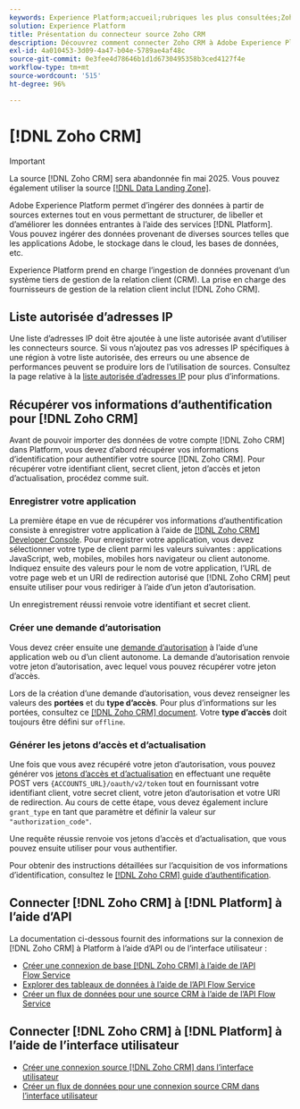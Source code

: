 ```yaml
---
keywords: Experience Platform;accueil;rubriques les plus consultées;Zoho CRM;zoho crm;Zoho;zoho
solution: Experience Platform
title: Présentation du connecteur source Zoho CRM
description: Découvrez comment connecter Zoho CRM à Adobe Experience Platform à l’aide d’API ou de l’interface utilisateur.
exl-id: 4a010453-3d09-4a47-b04e-5789ae4af48c
source-git-commit: 0e3fee4d78646b1d1d6730495358b3ced4127f4e
workflow-type: tm+mt
source-wordcount: '515'
ht-degree: 96%

---
```


# [!DNL Zoho CRM]

>[!IMPORTANT]
>
>La source [!DNL Zoho CRM] sera abandonnée fin mai 2025. Vous pouvez également utiliser la source [[!DNL Data Landing Zone]](../cloud-storage/data-landing-zone.md).

Adobe Experience Platform permet d’ingérer des données à partir de sources externes tout en vous permettant de structurer, de libeller et d’améliorer les données entrantes à l’aide des services [!DNL Platform]. Vous pouvez ingérer des données provenant de diverses sources telles que les applications Adobe, le stockage dans le cloud, les bases de données, etc.

Experience Platform prend en charge l’ingestion de données provenant d’un système tiers de gestion de la relation client (CRM). La prise en charge des fournisseurs de gestion de la relation client inclut [!DNL Zoho CRM].

## Liste autorisée d’adresses IP

Une liste d’adresses IP doit être ajoutée à une liste autorisée avant d’utiliser les connecteurs source. Si vous n’ajoutez pas vos adresses IP spécifiques à une région à votre liste autorisée, des erreurs ou une absence de performances peuvent se produire lors de l’utilisation de sources. Consultez la page relative à la [liste autorisée d’adresses IP](../../ip-address-allow-list.md) pour plus d’informations.

## Récupérer vos informations d’authentification pour [!DNL Zoho CRM]

Avant de pouvoir importer des données de votre compte [!DNL Zoho CRM] dans Platform, vous devez d’abord récupérer vos informations d’identification pour authentifier votre source [!DNL Zoho CRM]. Pour récupérer votre identifiant client, secret client, jeton d’accès et jeton d’actualisation, procédez comme suit.

### Enregistrer votre application

La première étape en vue de récupérer vos informations d’authentification consiste à enregistrer votre application à l’aide de [[!DNL Zoho CRM] Developer Console](https://accounts.zoho.com/). Pour enregistrer votre application, vous devez sélectionner votre type de client parmi les valeurs suivantes : applications JavaScript, web, mobiles, mobiles hors navigateur ou client autonome. Indiquez ensuite des valeurs pour le nom de votre application, l’URL de votre page web et un URI de redirection autorisé que [!DNL Zoho CRM] peut ensuite utiliser pour vous rediriger à lʼaide dʼun jeton d’autorisation.

Un enregistrement réussi renvoie votre identifiant et secret client.

### Créer une demande d’autorisation

Vous devez créer ensuite une [demande d’autorisation](https://www.zoho.com/crm/developer/docs/api/v2/auth-request.html) à l’aide d’une application web ou d’un client autonome. La demande d’autorisation renvoie votre jeton d’autorisation, avec lequel vous pouvez récupérer votre jeton d’accès.

Lors de la création d’une demande d’autorisation, vous devez renseigner les valeurs des **portées** et du **type dʼaccès**. Pour plus d’informations sur les portées, consultez ce [[!DNL Zoho CRM] document](https://www.zoho.com/crm/developer/docs/api/v2/scopes.html). Votre **type dʼaccès** doit toujours être défini sur `offline`.

### Générer les jetons d’accès et d’actualisation

Une fois que vous avez récupéré votre jeton d’autorisation, vous pouvez générer vos [jetons dʼaccès et dʼactualisation](https://www.zoho.com/crm/developer/docs/api/v2/access-refresh.html) en effectuant une requête POST vers `{ACCOUNTS_URL}/oauth/v2/token` tout en fournissant votre identifiant client, votre secret client, votre jeton d’autorisation et votre URI de redirection. Au cours de cette étape, vous devez également inclure `grant_type` en tant que paramètre et définir la valeur sur `"authorization_code"`.

Une requête réussie renvoie vos jetons d’accès et d’actualisation, que vous pouvez ensuite utiliser pour vous authentifier.

Pour obtenir des instructions détaillées sur l’acquisition de vos informations d’identification, consultez le [[!DNL Zoho CRM] guide d’authentification](https://www.zoho.com/crm/developer/docs/api/v2/oauth-overview.html).

## Connecter [!DNL Zoho CRM] à [!DNL Platform] à lʼaide dʼAPI

La documentation ci-dessous fournit des informations sur la connexion de [!DNL Zoho CRM] à Platform à l’aide d’API ou de l’interface utilisateur :

- [Créer une connexion de base [!DNL Zoho CRM] à l’aide de l’API Flow Service](../../tutorials/api/create/crm/zoho.md)
- [Explorer des tableaux de données à l’aide de l’API Flow Service](../../tutorials/api/explore/tabular.md)
- [Créer un flux de données pour une source CRM à l’aide de l’API Flow Service](../../tutorials/api/collect/crm.md)

## Connecter [!DNL Zoho CRM] à [!DNL Platform] à lʼaide de l’interface utilisateur

- [Créer une connexion source  [!DNL Zoho CRM]  dans l’interface utilisateur](../../tutorials/ui/create/crm/zoho.md)
- [Créer un flux de données pour une connexion source CRM dans l’interface utilisateur](../../tutorials/ui/dataflow/crm.md)

